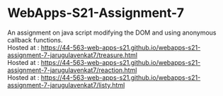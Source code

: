 # WebApps-S21-Assignment-7
An assignment on java script modifying the DOM and using anonymous callback functions.<br>
Hosted at : <https://44-563-web-apps-s21.github.io/webapps-s21-assignment-7-jarugulavenkat7/treasure.html><br>
Hosted at : <https://44-563-web-apps-s21.github.io/webapps-s21-assignment-7-jarugulavenkat7/reaction.html><br>
Hosted at : <https://44-563-web-apps-s21.github.io/webapps-s21-assignment-7-jarugulavenkat7/listy.html><br>
